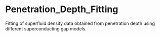 # Penetration_Depth_Fitting
 Fitting of superfluid density data obtained from penetration depth using different superconducting gap models.
